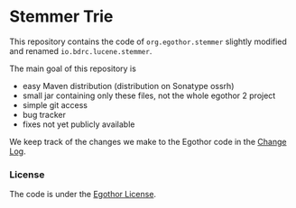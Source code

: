 # Stemmer Trie

This repository contains the code of `org.egothor.stemmer` slightly modified and renamed `io.bdrc.lucene.stemmer`. 

The main goal of this repository is
- easy Maven distribution (distribution on Sonatype ossrh)
- small jar containing only these files, not the whole egothor 2 project
- simple git access
- bug tracker
- fixes not yet publicly available

We keep track of the changes we make to the Egothor code in the [Change Log](CHANGELOG.md).

### License

The code is under the [Egothor License](LICENSE).
